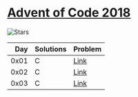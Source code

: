 # [Advent of Code 2018](https://adventofcode.com/2018)

![Stars](https://img.shields.io/badge/STARS-5*-yellow.svg)

Day  | Solutions | Problem
---: | :-------- | :----------
0x01 | C         | [Link][p1]
0x02 | C         | [Link][p2]
0x03 | C         | [Link][p3]

[p1]: https://adventofcode.com/2018/day/3
[p2]: https://adventofcode.com/2018/day/2
[p3]: https://adventofcode.com/2018/day/1
